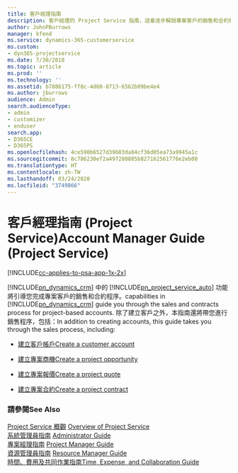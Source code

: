 ```yaml
---
title: 客戶經理指南
description: 客戶經理的 Project Service 指南，這會逐步解說專案客戶的銷售和合約程序
author: JohnPBurrows
manager: kfend
ms.service: dynamics-365-customerservice
ms.custom:
- dyn365-projectservice
ms.date: 7/30/2018
ms.topic: article
ms.prod: ''
ms.technology: ''
ms.assetid: b7886175-ff8c-4d60-8713-6562b09be4e4
ms.author: jburrows
audience: Admin
search.audienceType:
- admin
- customizer
- enduser
search.app:
- D365CE
- D365PS
ms.openlocfilehash: 4ce590b6527d39603da84cf36d05ea73a9945a1c
ms.sourcegitcommit: 8c786230ef2a497280885b827162561776e2eb00
ms.translationtype: HT
ms.contentlocale: zh-TW
ms.lasthandoff: 03/24/2020
ms.locfileid: "3749866"
---
```

# <a name="account-manager-guide-project-service"></a><span data-ttu-id="41f67-103">客戶經理指南 (Project Service)</span><span class="sxs-lookup"><span data-stu-id="41f67-103">Account Manager Guide (Project Service)</span></span>

[!INCLUDE[cc-applies-to-psa-app-1x-2x](../includes/cc-applies-to-psa-app-1x-2x.md)]

[!INCLUDE[pn_dynamics_crm](../includes/pn-dynamics-crm.md)] <span data-ttu-id="41f67-104">中的 [!INCLUDE[pn_project_service_auto](../includes/pn-project-service-auto.md)] 功能將引導您完成專案客戶的銷售和合約程序。</span><span class="sxs-lookup"><span data-stu-id="41f67-104">capabilities in [!INCLUDE[pn_dynamics_crm](../includes/pn-dynamics-crm.md)] guide you through the sales and contracts process for project-based accounts.</span></span> <span data-ttu-id="41f67-105">除了建立客戶之外，本指南還將帶您進行銷售程序，包括：</span><span class="sxs-lookup"><span data-stu-id="41f67-105">In addition to creating accounts, this guide takes you through the sales process, including:</span></span>  
  
-   [<span data-ttu-id="41f67-106">建立客戶帳戶</span><span class="sxs-lookup"><span data-stu-id="41f67-106">Create a customer account</span></span>](../project-service/create-customer-account.md)  
  
-   [<span data-ttu-id="41f67-107">建立專案商機</span><span class="sxs-lookup"><span data-stu-id="41f67-107">Create a project opportunity</span></span>](../project-service/create-project-opportunity.md)  
  
-   [<span data-ttu-id="41f67-108">建立專案報價</span><span class="sxs-lookup"><span data-stu-id="41f67-108">Create a project quote</span></span>](../project-service/create-project-quote.md)  
  
-   [<span data-ttu-id="41f67-109">建立專案合約</span><span class="sxs-lookup"><span data-stu-id="41f67-109">Create a project contract</span></span>](../project-service/create-project-contract.md)  
  
  
### <a name="see-also"></a><span data-ttu-id="41f67-110">請參閱</span><span class="sxs-lookup"><span data-stu-id="41f67-110">See Also</span></span>  
 <span data-ttu-id="41f67-111">[Project Service 概觀](../project-service/overview.md) </span><span class="sxs-lookup"><span data-stu-id="41f67-111">[Overview of Project Service](../project-service/overview.md) </span></span>  
 <span data-ttu-id="41f67-112">[系統管理員指南](../project-service/admin-guide.md) </span><span class="sxs-lookup"><span data-stu-id="41f67-112">[Administrator Guide](../project-service/admin-guide.md) </span></span>  
 <span data-ttu-id="41f67-113">[專案經理指南](../project-service/project-manager-guide.md) </span><span class="sxs-lookup"><span data-stu-id="41f67-113">[Project Manager Guide](../project-service/project-manager-guide.md) </span></span>  
 <span data-ttu-id="41f67-114">[資源管理員指南](../project-service/resource-manager-guide.md) </span><span class="sxs-lookup"><span data-stu-id="41f67-114">[Resource Manager Guide](../project-service/resource-manager-guide.md) </span></span>  
 [<span data-ttu-id="41f67-115">時間、費用及共同作業指南</span><span class="sxs-lookup"><span data-stu-id="41f67-115">Time, Expense, and Collaboration Guide</span></span>](../project-service/time-expense-collaboration-guide.md)
